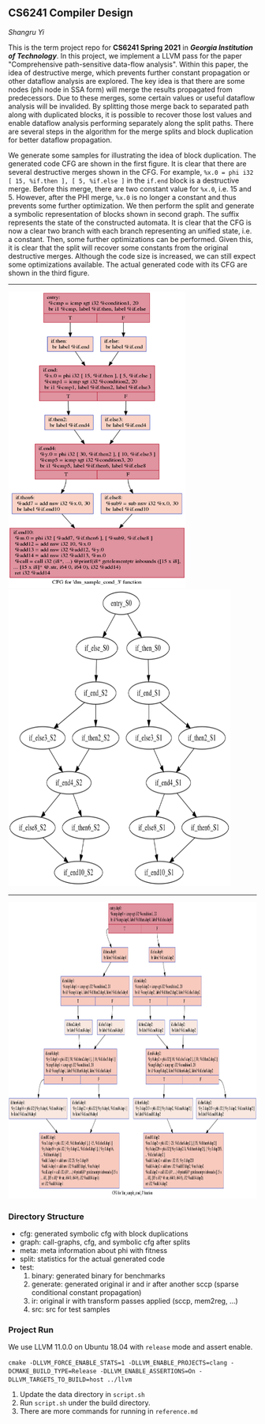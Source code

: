 ## CS6241 Compiler Design
*Shangru Yi*

This is the term project repo for **CS6241 Spring 2021** in ***Georgia Institution of Technology***.
In this project, we implement a LLVM pass for the paper "Comprehensive path-sensitive 
data-flow analysis". Within this paper, the idea of destructive merge, which prevents 
further constant propagation or other dataflow analysis are explored. The key idea is 
that there are some nodes (phi node in SSA form) will merge the results propagated 
from predecessors. Due to these merges, some certain values or useful dataflow analysis 
will be invalided. By splitting those merge back to separated path along with duplicated 
blocks, it is possible to recover those lost values and enable dataflow analysis performing 
separately along the split paths. There are several steps in the algorithm for the merge 
splits and block duplication for better dataflow propagation.

We generate some samples for illustrating the idea of block duplication. The generated code 
CFG are shown in the first figure. It is clear that there are several destructive merges shown 
in the CFG. For example, `%x.0 = phi i32 [ 15, %if.then ], [ 5, %if.else ]` in the `if.end` 
block is a destructive merge. Before this merge, there are two constant value for `%x.0`, 
i.e. 15 and 5. However, after the PHI merge, `%x.0` is no longer a constant and thus prevents 
some further optimization. We then perform the split and generate a symbolic representation 
of blocks shown in second graph. The suffix represents the state of the constructed automata. 
It is clear that the CFG is now a clear two branch with each branch representing an unified 
state, i.e. a constant. Then, some further optimizations can be performed. Given this, it is 
clear that the split will recover some constants from the original destructive merges. Although 
the code size is increased, we can still expect some optimizations available. The actual 
generated code with its CFG are shown in the third figure.

---

<p float="middle">
    <img src="/graph/sample1-cfg.png" width="360" height="600"/>
    <img src="/graph/sample1.if.end.png" width="450" height="600"/>
</p>

--- 
<p float="middle">
    <img src="/graph/sample1-gen-sccp-cfg.png" width="600" height="600"/>
</p>

### Directory Structure
- cfg: generated symbolic cfg with block duplications
- graph: call-graphs, cfg, and symbolic cfg after splits
- meta: meta information about phi with fitness
- split: statistics for the actual generated code
- test: 
    1. binary: generated binary for benchmarks
    2. generate: generated original ir and ir after another sccp (sparse conditional constant propagation)
    3. ir: original ir with transform passes applied (sccp, mem2reg, ...)
    4. src: src for test samples
    
### Project Run
We use LLVM 11.0.0 on Ubuntu 18.04 with `release` mode and assert enable.

`cmake -DLLVM_FORCE_ENABLE_STATS=1 -DLLVM_ENABLE_PROJECTS=clang -DCMAKE_BUILD_TYPE=Release -DLLVM_ENABLE_ASSERTIONS=On -DLLVM_TARGETS_TO_BUILD=host ../llvm`

1. Update the data directory in `script.sh`
2. Run `script.sh` under the build directory.
3. There are more commands for running in `reference.md`